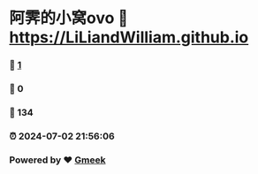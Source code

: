 # 阿霁的小窝ovo :link: https://LiLiandWilliam.github.io 
### :page_facing_up: [1](https://LiLiandWilliam.github.io/tag.html) 
### :speech_balloon: 0 
### :hibiscus: 134 
### :alarm_clock: 2024-07-02 21:56:06 
### Powered by :heart: [Gmeek](https://github.com/Meekdai/Gmeek)
